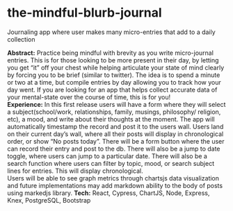 # the-mindful-blurb-journal
Journaling app where user makes many micro-entries that add to a daily collection

**Abstract:** 
Practice being mindful with brevity as you write micro-journal entries. This is for those looking to be more present in their day, by letting you get “it” off your chest while helping articulate your state of mind clearly by forcing you to be brief (similar to twitter). The idea is to spend a minute or two at a time, but compile entries by day allowing you to track how your day went. If you are looking for an app that helps collect accurate data of your mental-state over the course of time, this is for you!  
**Experience:** 
In this first release users will have a form where they will select a subject(school/work, relationships, family, musings, philosophy/ religion, etc), a mood, and write about their thoughts at the moment. The app will automatically timestamp the record and post it to the users wall.
Users land on their current day’s wall, where all their posts will display in chronological order, or show “No posts today”. There will be a form button where the user can record their entry and post to the db. There will also be a jump to date toggle, where users can jump to a particular date.
There will also be a search function where users can filter by topic, mood, or search subject lines for entries. This will display chronological.  
Users will be able to see graph metrics through chartsjs data visualization and future implementations may add markdown ability to the body of posts using markedjs library. 
**Tech:**
React, Cypress, ChartJS, Node, Express, Knex, PostgreSQL, Bootstrap

